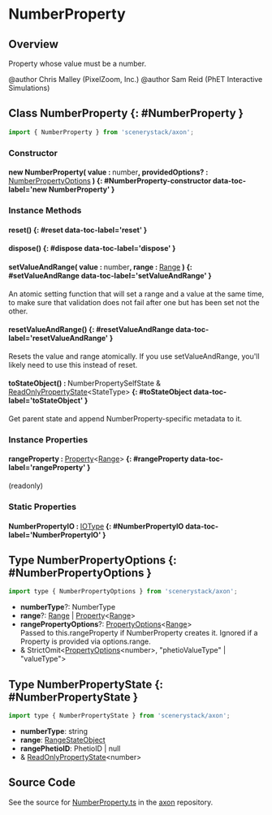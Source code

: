 # NumberProperty

## Overview

Property whose value must be a number.

@author Chris Malley (PixelZoom, Inc.)
@author Sam Reid (PhET Interactive Simulations)

## Class NumberProperty {: #NumberProperty }


```js
import { NumberProperty } from 'scenerystack/axon';
```
### Constructor

#### new NumberProperty( value : <span style="font-weight: 400;"><span style="color: hsla(calc(var(--md-hue) + 180deg),80%,40%,1);">number</span></span>, providedOptions? : <span style="font-weight: 400;">[NumberPropertyOptions](../axon/NumberProperty.md#NumberPropertyOptions)</span> ) {: #NumberProperty-constructor data-toc-label='new NumberProperty' }

### Instance Methods

#### reset() {: #reset data-toc-label='reset' }

#### dispose() {: #dispose data-toc-label='dispose' }

#### setValueAndRange( value : <span style="font-weight: 400;"><span style="color: hsla(calc(var(--md-hue) + 180deg),80%,40%,1);">number</span></span>, range : <span style="font-weight: 400;">[Range](../dot/Range.md)</span> ) {: #setValueAndRange data-toc-label='setValueAndRange' }

An atomic setting function that will set a range and a value at the same time, to make sure that validation does
not fail after one but has been set not the other.

#### resetValueAndRange() {: #resetValueAndRange data-toc-label='resetValueAndRange' }

Resets the value and range atomically.
If you use setValueAndRange, you'll likely need to use this instead of reset.

#### toStateObject() : <span style="font-weight: 400;">NumberPropertySelfState &amp; [ReadOnlyPropertyState](../axon/ReadOnlyProperty.md#ReadOnlyPropertyState)&lt;StateType&gt;</span> {: #toStateObject data-toc-label='toStateObject' }

Get parent state and append NumberProperty-specific metadata to it.

### Instance Properties

#### rangeProperty : <span style="font-weight: 400;">[Property](../axon/Property.md)&lt;[Range](../dot/Range.md)&gt;</span> {: #rangeProperty data-toc-label='rangeProperty' }

(readonly)

### Static Properties

#### NumberPropertyIO : <span style="font-weight: 400;">[IOType](../tandem/IOType.md)</span> {: #NumberPropertyIO data-toc-label='NumberPropertyIO' }



## Type NumberPropertyOptions {: #NumberPropertyOptions }


```js
import type { NumberPropertyOptions } from 'scenerystack/axon';
```


- **numberType**?: NumberType
- **range**?: [Range](../dot/Range.md) | [Property](../axon/Property.md)&lt;[Range](../dot/Range.md)&gt;
- **rangePropertyOptions**?: [PropertyOptions](../axon/Property.md#PropertyOptions)&lt;[Range](../dot/Range.md)&gt;
<br>  Passed to this.rangeProperty if NumberProperty creates it. Ignored if a Property is provided via options.range.
- &amp; StrictOmit&lt;[PropertyOptions](../axon/Property.md#PropertyOptions)&lt;<span style="color: hsla(calc(var(--md-hue) + 180deg),80%,40%,1);">number</span>&gt;, "phetioValueType" | "valueType"&gt;




## Type NumberPropertyState {: #NumberPropertyState }


```js
import type { NumberPropertyState } from 'scenerystack/axon';
```


- **numberType**: <span style="color: hsla(calc(var(--md-hue) + 180deg),80%,40%,1);">string</span>
- **range**: [RangeStateObject](../dot/Range.md#RangeStateObject)
- **rangePhetioID**: PhetioID | <span style="color: hsla(calc(var(--md-hue) + 180deg),80%,40%,1);">null</span>
- &amp; [ReadOnlyPropertyState](../axon/ReadOnlyProperty.md#ReadOnlyPropertyState)&lt;<span style="color: hsla(calc(var(--md-hue) + 180deg),80%,40%,1);">number</span>&gt;




## Source Code

See the source for [NumberProperty.ts](https://github.com/phetsims/axon/blob/main/js/NumberProperty.ts) in the [axon](https://github.com/phetsims/axon) repository.
